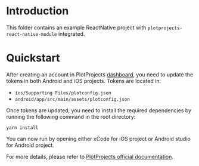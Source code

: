 # Introduction

This folder contains an example ReactNative project with `plotprojects-react-native-module` integrated. 

# Quickstart

After creating an account in PlotProjects [dashboard](https://admin.plotprojects.com/dashboard), you need to update the tokens in both Android and iOS projects. Tokens are located in:

* `ios/Supporting Files/plotconfig.json`
* `android/app/src/main/assets/plotconfig.json`

Once tokens are updated, you need to install the required dependencies by running the following command in the root directory:

```
yarn install
```

You can now run by opening either xCode for iOS project or Android studio for Android project.

For more details, please refer to [PlotProjects official documentation](http://files.plotprojects.com/documentation/android/3.13.0/how-to-guides/React-Native-integration-guide/).